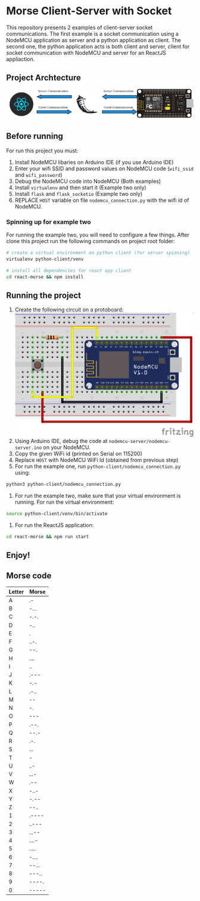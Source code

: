 # Morse Client-Server with Socket
This repository presents 2 examples of client-server socket communications. The first example is a socket communication using a NodeMCU application as server and a python application as client. The second one, the python application acts is both client and server, client for socket communication with NodeMCU and server for an ReactJS appliaction.

## Project Archtecture
![Project Archtecture](imgs/project_archtecture.png)

## Before running
For run this project you must:
1. Install NodeMCU libaries on Arduino IDE (if you use Arduino IDE)
1. Enter your wifi SSID and password values on NodeMCU code (`wifi_ssid` and `wifi_password`)
1. Debug the NodeMCU code into NodeMCU (Both examples)
1. Install `virtualenv` and then start it (Example two only)
1. Install `flask` and `flask_socketio` (Example two only)
5. REPLACE `HOST` variable on file `nodemcu_connection.py` with the wifi id of NodeMCU.


### Spinning up for example two
For running the example two, you will need to configure a few things. After clone this project run the following commands on project root folder:

```sh
# create a virtual environment on python client (for server spinning)
virtualenv python-client/venv
```

```sh
# install all dependencies for react app client
cd react-morse && npm install
```

## Running the project
1. Create the following circuit on a protoboard:
![NodeMCU Circuit](imgs/nodemcu_circuit.png)
1. Using Arduino IDE, debug the code at `nodemcu-server/nodemcu-server.ino` on your NodeMCU.
1. Copy the given WiFi id (printed on Serial on 115200)
1. Replace `HOST` with NodeMCU WiFi Id (obtained from previous step)
1. For run the example one, run `python-client/nodemcu_connection.py` using:
```sh
python3 python-client/nodemcu_connection.py
```
1. For run the example two, make sure that your virtual environment is running. For run the virtual environment:
```sh
source python-client/venv/bin/activate
```
1. For run the ReactJS application:
```sh
cd react-morse && npm run start
```

## Enjoy!

## Morse code
Letter | Morse
---|---
A | .-
B | -...
C | -.-.
D | -..
E | .
F | ..-.
G | --.
H | ....
I | ..
J | .---
K | -.-
L | .-..
M | --
N | -.
O | ---
P | .--.
Q | --.-
R | .-.
S | ...
T | -
U | ..-
V | ...-
W | .--
X | -..-
Y | -.--
Z | --..
1 | .----
2 | ..---
3 | ...--
4 | ....-
5 | .....
6 | -....
7 | --...
8 | ---..
9 | ----.
0 | -----